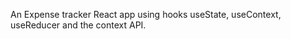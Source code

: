 
An Expense tracker React app using hooks useState, useContext, useReducer and the context API.





